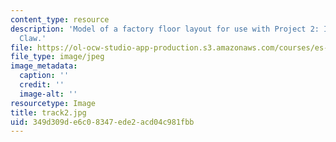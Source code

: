 ```yaml
---
content_type: resource
description: 'Model of a factory floor layout for use with Project 2: Industrial Salvage
  Claw.'
file: https://ol-ocw-studio-app-production.s3.amazonaws.com/courses/es-293-lego-robotics-spring-2007/349d309de6c08347ede2acd04c981fbb_track2.jpg
file_type: image/jpeg
image_metadata:
  caption: ''
  credit: ''
  image-alt: ''
resourcetype: Image
title: track2.jpg
uid: 349d309d-e6c0-8347-ede2-acd04c981fbb
---
```

